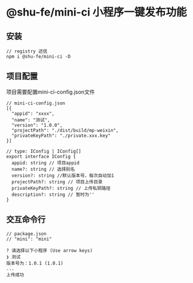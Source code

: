 # @shu-fe/mini-ci 小程序一键发布功能

## 安装
```
// registry 述信
npm i @shu-fe/mini-ci -D

```

## 项目配置

项目需要配置mini-ci-config.json文件

```
// mini-ci-config.json
[{
  "appid": "xxxx",
  "name": "测试",
  "version": "1.0.0",
  "projectPath": "./dist/build/mp-weixin",
  "privateKeyPath": "./private.xxx.key"
}]
```

```
// type: IConfig | IConfig[]
export interface IConfig {
  appid: string // 项目appid
  name?: string // 选择别名
  version?: string //默认版本号，每次自动加1
  projectPath?: string // 项目上传目录
  privateKeyPath?: string // 上传私钥路径
  description?: string // 暂时为''
}
```

## 交互命令行
```
// package.json
// "mini": "mini"

? 请选择以下小程序 (Use arrow keys)
❯ 测试
版本号为：1.0.1 (1.0.1)
...
上传成功
```
